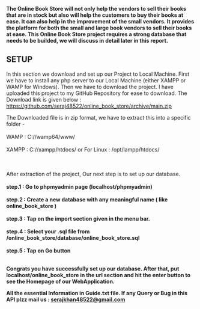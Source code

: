 <b>The Online Book Store will not only help the vendors to sell their books that are in stock but also will help the customers to buy their books at ease. It can also help in the improvement of the small vendors. It provides the platform for both the small and large book vendors to sell their books at ease. This Online Book Store project requires a strong database that needs to be builded, we will discuss in detail later in this report.</b>

## SETUP
In this section we download and set up our Project to Local Machine. First we have to install any php server to our Local Machine (either XAMPP or WAMP for Windows). Then we have to download the project. I have uploaded this project to my GitHub Repository for ease to download. The Download link is given below : 
https://github.com/seraj48522/online_book_store/archive/main.zip

The Downloaded file is in zip format, we have to extract this into a specific folder -<br><br>
WAMP : C://wamp64/www/ 		<br><br>
XAMPP : C://xampp/htdocs/ or For Linux : /opt/lampp/htdocs/<br><br><br>


After extraction of the project, Our next step is to set up our database. <br><br>
	<b>step.1 :<b> Go to phpmyadmin page (localhost/phpmyadmin)<br><br>
<b>step.2 :<b> Create a new database with any meaningful name ( like 
    online_book_store )<br><br>
	<b>step.3 :<b> Tap on the import section given in the menu bar.<br><br>
	<b>step.4 :<b> Select your .sql file from
    /online_book_store/database/online_book_store.sql<br><br>
	<b>step.5 :<b> Tap on Go button<br><br>
  
  Congrats you have successfully set up our database. After that, put localhost/online_book_store in the url section and hit the enter button to see the Homepage of our WebApplication.

All the essential Information in Guide.txt file. If any Query or Bug in this API plzz mail us : serajkhan48522@gmail.com
